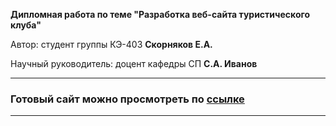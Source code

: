 **Дипломная работа по теме "Разработка веб-сайта туристического клуба"**

Автор: cтудент группы КЭ-403 **Скорняков Е.А.**

Научный руководитель: доцент кафедры СП **С.А. Иванов** 

--------------------------------------------------------------
### Готовый сайт можно просмотреть по [ссылке](https://SkornyakovEgor.github.io/TouristClub/HomePage.html)

-------------------------------------------------------------
